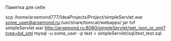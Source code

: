 Памятка для себя

scp /home/arxemond777/IdeaProjects/Project/simpleServlet.war   some_user@arxemond.ru:/usr/share/tomcat/webapps/
jar tvf simpleServlet.war
http://arxemond.ru:8080/simpleServlet/get_json_or_xml?type=bd_xml
mysql -u some_user -p test < simpleServlet/sql/test_test.sql